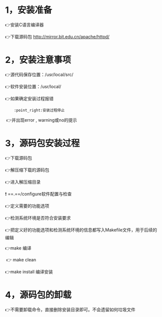# 1，安装准备

:point_right:安装C语言编译器

:point_right:下载源码包	http://mirror.bit.edu.cn/apache/httpd/

# 2，安装注意事项

:point_right:源代码保存位置：/usr/local/src/

:point_right:软件安装位置：/usr/local/

:point_right:如果确定安装过程报错

 		:point_right:安装过程停止

​		:point_right:并出现error , warning或no的提示

# 3，源码包安装过程

:point_right:下载源码包

:point_right:解压缩下载的源码包

:point_right:进入解压缩目录

:exclamation:   ==.==/configure软件配置与检查

:point_right:定义需要的功能选项

:point_right:检测系统环境是否符合安装要求

:point_right:把定义好的功能选项和检测系统环境的信息都写入Makefile文件，用于后续的编辑

:point_right:make						编译

​		:point_right: make clean

:point_right:make install			编译安装

# 4，源码包的卸载

:point_right:不需要卸载命令，直接删除安装目录即可。不会遗留如何垃圾文件